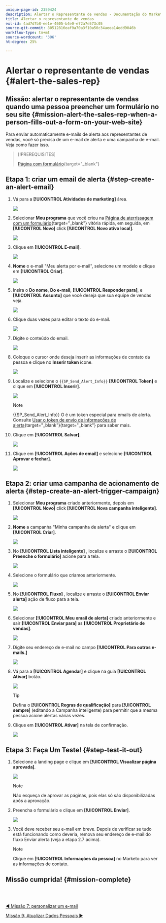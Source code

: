 ```yaml
---
unique-page-id: 2359424
description: Alertar o Representante de vendas - Documentação do Marketo - Documentação do produto
title: Alertar o representante de vendas
exl-id: 4ad7d7b8-ee1e-4605-b4e0-e72a7e573c05
source-git-commit: 80512816eaf0a70a3f10a50c34aeea14edd9046b
workflow-type: tm+mt
source-wordcount: '396'
ht-degree: 25%

---
```


# Alertar o representante de vendas {#alert-the-sales-rep}

## Missão: alertar o representante de vendas quando uma pessoa preencher um formulário no seu site {#mission-alert-the-sales-rep-when-a-person-fills-out-a-form-on-your-web-site}

Para enviar automaticamente e-mails de alerta aos representantes de vendas, você só precisa de um e-mail de alerta e uma campanha de e-mail. Veja como fazer isso.

>[!PREREQUISITES]
>
>[Página com formulário](/help/marketo/getting-started/quick-wins/landing-page-with-a-form.md){target="_blank"}

## Etapa 1: criar um email de alerta {#step-create-an-alert-email}

1. Vá para a **[!UICONTROL Atividades de marketing]** área.

   ![](assets/alert-the-sales-rep-1.png)

1. Selecionar **Meu programa** que você criou na [Página de aterrissagem com um formulário](/help/marketo/getting-started/quick-wins/landing-page-with-a-form.md){target="_blank"} vitória rápida, em seguida, em **[!UICONTROL Novo]** click **[!UICONTROL Novo ativo local]**.

   ![](assets/alert-the-sales-rep-2.png)

1. Clique em **[!UICONTROL E-mail]**.

   ![](assets/alert-the-sales-rep-3.png)

1. **Nome** o e-mail &quot;Meu alerta por e-mail&quot;, selecione um modelo e clique em **[!UICONTROL Criar]**.

   ![](assets/alert-the-sales-rep-4.png)

1. Insira o **Do nome**, **Do e-mail**, **[!UICONTROL Responder para]**, e **[!UICONTROL Assunto]** que você deseja que sua equipe de vendas veja.

   ![](assets/alert-the-sales-rep-5.png)

1. Clique duas vezes para editar o texto do e-mail.

   ![](assets/alert-the-sales-rep-6.png)

1. Digite o conteúdo do email.

   ![](assets/alert-the-sales-rep-7.png)

1. Coloque o cursor onde deseja inserir as informações de contato da pessoa e clique no **Inserir token** ícone.

   ![](assets/alert-the-sales-rep-8.png)

1. Localize e selecione o `{{SP_Send_Alert_Info}}` **[!UICONTROL Token]** e clique em **[!UICONTROL Inserir]**.

   ![](assets/alert-the-sales-rep-9.png)

   >[!NOTE]
   >
   >{{SP_Send_Alert_Info}} O é um token especial para emails de alerta. Consulte [Usar o token de envio de informações de alerta](/help/marketo/product-docs/email-marketing/general/using-tokens/use-the-send-alert-info-token.md){target="_blank"}{target="_blank"} para saber mais.

1. Clique em **[!UICONTROL Salvar]**.

   ![](assets/alert-the-sales-rep-10.png)

1. Clique em **[!UICONTROL Ações de email]** e selecione **[!UICONTROL Aprovar e fechar]**.

   ![](assets/alert-the-sales-rep-11.png)

## Etapa 2: criar uma campanha de acionamento de alerta {#step-create-an-alert-trigger-campaign}

1. Selecionar **Meu programa** criado anteriormente, depois em **[!UICONTROL Novo]** click **[!UICONTROL Nova campanha inteligente]**.

   ![](assets/alert-the-sales-rep-12.png)

1. **Nome** a campanha &quot;Minha campanha de alerta&quot; e clique em **[!UICONTROL Criar]**.

   ![](assets/alert-the-sales-rep-13.png)

1. No **[!UICONTROL Lista inteligente]** , localize e arraste o **[!UICONTROL Preenche o formulário]** acione para a tela.

   ![](assets/alert-the-sales-rep-14.png)

1. Selecione o formulário que criamos anteriormente.

   ![](assets/alert-the-sales-rep-15.png)

1. No **[!UICONTROL Fluxo]** , localize e arraste o **[!UICONTROL Enviar alerta]** ação de fluxo para a tela.

   ![](assets/alert-the-sales-rep-16.png)

1. Selecionar **[!UICONTROL Meu email de alerta]** criado anteriormente e sair **[!UICONTROL Enviar para]** as **[!UICONTROL Proprietário de vendas]**.

   ![](assets/alert-the-sales-rep-17.png)

1. Digite seu endereço de e-mail no campo **[!UICONTROL Para outros e-mails.]**

   ![](assets/alert-the-sales-rep-18.png)

1. Vá para a **[!UICONTROL Agendar]** e clique na guia **[!UICONTROL Ativar]** botão.

   ![](assets/alert-the-sales-rep-19.png)

   >[!TIP]
   >
   >Defina o **[!UICONTROL Regras de qualificação]** para **[!UICONTROL sempre]** (editando a Campanha inteligente) para permitir que a mesma pessoa acione alertas várias vezes.

1. Clique em **[!UICONTROL Ativar]** na tela de confirmação.

   ![](assets/alert-the-sales-rep-20.png)

## Etapa 3: Faça Um Teste! {#step-test-it-out}

1. Selecione a landing page e clique em **[!UICONTROL Visualizar página aprovada]**.

   ![](assets/alert-the-sales-21.png)

   >[!NOTE]
   >
   >Não esqueça de aprovar as páginas, pois elas só são disponibilizadas após a aprovação.

1. Preencha o formulário e clique em **[!UICONTROL Enviar]**.

   ![](assets/alert-the-sales-22.png)

1. Você deve receber seu e-mail em breve. Depois de verificar se tudo está funcionando como deveria, remova seu endereço de e-mail do fluxo Enviar alerta (veja a etapa 2.7 acima).

   >[!NOTE]
   >
   >Clique em **[!UICONTROL Informações da pessoa]** no Marketo para ver as informações de contato.

## Missão cumprida! {#mission-complete}

<br> 

[◄ Missão 7: personalizar um e-mail](/help/marketo/getting-started/quick-wins/personalize-an-email.md)

[Missão 9: Atualizar Dados Pessoais ►](/help/marketo/getting-started/quick-wins/update-person-data.md)
